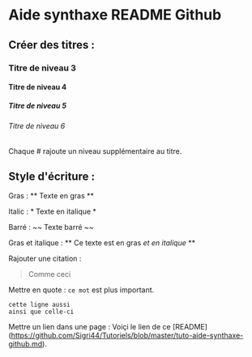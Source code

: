 # Aide synthaxe README Github

## Créer des titres :

### Titre de niveau 3
#### Titre de niveau 4
##### Titre de niveau 5
###### Titre de niveau 6

Chaque # rajoute un niveau supplémentaire au titre.

## Style d'écriture :

Gras :              ** Texte en gras **

Italic :             * Texte en italique *

Barré :             ~~ Texte barré ~~

Gras et italique :  ** Ce texte est en gras _et en italique_ **

Rajouter une citation :
> Comme ceci

Mettre en quote :
`ce mot` est plus important.

```
cette ligne aussi
ainsi que celle-ci
```

Mettre un lien dans une page : 
Voiçi le lien de ce [README] (https://github.com/Sigri44/Tutoriels/blob/master/tuto-aide-synthaxe-github.md).

